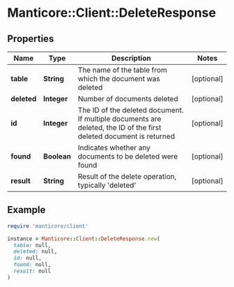 # Manticore::Client::DeleteResponse

## Properties

| Name | Type | Description | Notes |
| ---- | ---- | ----------- | ----- |
| **table** | **String** | The name of the table from which the document was deleted | [optional] |
| **deleted** | **Integer** | Number of documents deleted | [optional] |
| **id** | **Integer** | The ID of the deleted document. If multiple documents are deleted, the ID of the first deleted document is returned | [optional] |
| **found** | **Boolean** | Indicates whether any documents to be deleted were found | [optional] |
| **result** | **String** | Result of the delete operation, typically &#39;deleted&#39; | [optional] |

## Example

```ruby
require 'manticore/client'

instance = Manticore::Client::DeleteResponse.new(
  table: null,
  deleted: null,
  id: null,
  found: null,
  result: null
)
```

